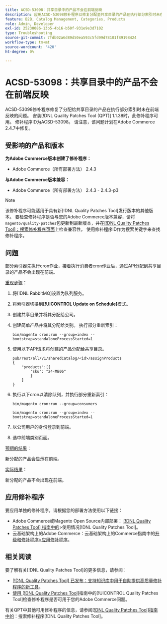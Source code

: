 ```yaml
---
title: ACSD-53098：共享目录中的产品不会在前端反映
description: 应用ACSD-53098修补程序以修复分配至共享目录的产品在执行部分索引时未在前端反映的Adobe Commerce问题。
feature: B2B, Catalog Management, Categories, Products
role: Admin, Developer
exl-id: 25230086-13b5-4b16-b50f-931e9e3d7102
type: Troubleshooting
source-git-commit: 7fdb02a6d89d50ea593c5fd99d78101f89198424
workflow-type: tm+mt
source-wordcount: '420'
ht-degree: 0%

---
```


# ACSD-53098：共享目录中的产品不会在前端反映

ACSD-53098修补程序修复了分配给共享目录的产品在执行部分索引时未在前端反映的问题。 安装[!DNL Quality Patches Tool (QPT)] 1.1.38时，此修补程序可用。 修补程序ID为ACSD-53098。 请注意，该问题计划在Adobe Commerce 2.4.7中修复。

## 受影响的产品和版本

**为Adobe Commerce版本创建了修补程序：**

* Adobe Commerce（所有部署方法） 2.4.3

**与Adobe Commerce版本兼容：**

* Adobe Commerce（所有部署方法） 2.4.3 - 2.4.3-p3

>[!NOTE]
>
>该修补程序可能适用于具有新[!DNL Quality Patches Tool]发行版本的其他版本。 要检查修补程序是否与您的Adobe Commerce版本兼容，请将`magento/quality-patches`包更新到最新版本，并在[[!DNL Quality Patches Tool]：搜索修补程序页面](https://experienceleague.adobe.com/tools/commerce-quality-patches/index.html?lang=zh-Hans)上检查兼容性。 使用修补程序ID作为搜索关键字来查找修补程序。

## 问题

部分索引器先执行cron作业，接着执行消费者cron作业后，通过API分配到共享目录的产品不会出现在前端。

<u>重现步骤</u>：

1. 将[!DNL RabbitMQ]设置为队列服务。
1. 将索引器切换到&#x200B;**[!UICONTROL Update on Schedule]**&#x200B;模式。
1. 创建共享目录并将其分配给公司。
1. 创建简单产品并将其分配给类别。 执行部分重新索引：

   `bin/magento cron:run --group=index --bootstrap=standaloneProcessStarted=1`

1. 使用以下API请求将创建的产品分配给共享目录。

   ```
   pub/rest/all/V1/sharedCatalog/<id>/assignProducts
   {
       "products":[{
           "sku": "24-MB06"
           }
       ]
   }
   ```

1. 执行以下cron以清除队列，并执行部分重新索引：

   `bin/magento cron:run --group=consumers`

   `bin/magento cron:run --group=index --bootstrap=standaloneProcessStarted=1`

1. 以公司用户的身份登录到前端。
1. 选中前端类别页面。

<u>预期的结果</u>：

新分配的产品会显示在前端。

<u>实际结果</u>：

新分配的产品不会出现在前端。

## 应用修补程序

要应用单独的修补程序，请根据您的部署方法使用以下链接：

* Adobe Commerce或Magento Open Source内部部署： [[!DNL Quality Patches Tool] 指南中的](/help/tools/quality-patches-tool/usage.md)>使用情况[!DNL Quality Patches Tool]。
* 云基础架构上的Adobe Commerce：云基础架构上的Commerce指南中的[升级和修补程序>应用修补程序](https://experienceleague.adobe.com/docs/commerce-cloud-service/user-guide/develop/upgrade/apply-patches.html?lang=zh-Hans)。

## 相关阅读

要了解有关[!DNL Quality Patches Tool]的更多信息，请参阅：

* [[!DNL Quality Patches Tool] 已发布：支持知识库中用于自助提供高质量修补程序的新工具](https://experienceleague.adobe.com/zh-hans/docs/commerce-operations/tools/quality-patches-tool/quality-patches-tool-to-self-serve-quality-patches)。
* [使用 [!DNL Quality Patches Tool]](/help/tools/quality-patches-tool/patches-available-in-qpt/check-patch-for-magento-issue-with-magento-quality-patches.md)指南中的[!UICONTROL Quality Patches Tool]检查修补程序是否可用于您的Adobe Commerce问题。


有关QPT中其他可用修补程序的信息，请参阅[[!DNL Quality Patches Tool]指南中的](https://experienceleague.adobe.com/tools/commerce-quality-patches/index.html?lang=zh-Hans)：搜索修补程序[!DNL Quality Patches Tool]。
